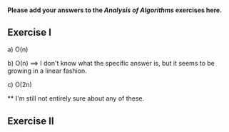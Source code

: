 #### Please add your answers to the ***Analysis of  Algorithms*** exercises here.

## Exercise I

a) O(n)


b) O(n) ==> I don't know what the specific answer is, but it seems to be growing in a linear fashion.


c) O(2n) 

** I'm still not entirely sure about any of these.

## Exercise II


